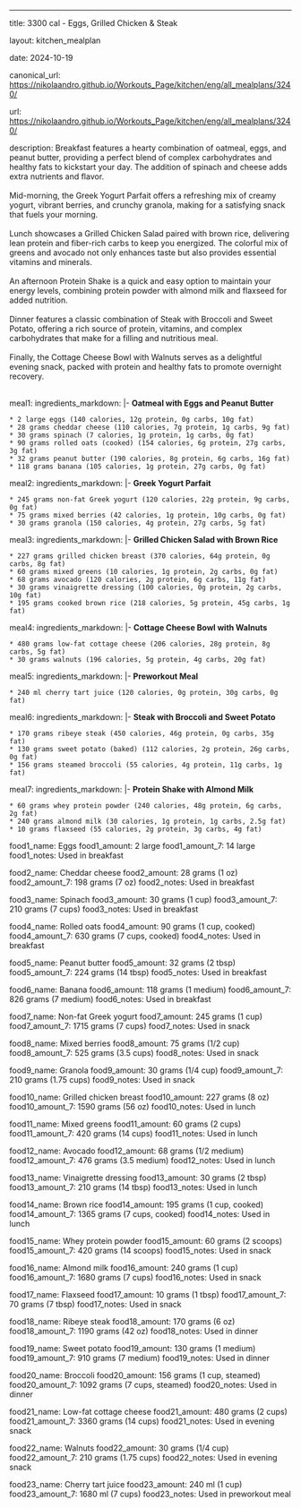 ---
title: 3300 cal - Eggs, Grilled Chicken & Steak 

layout: kitchen_mealplan

date: 2024-10-19

canonical_url: https://nikolaandro.github.io/Workouts_Page/kitchen/eng/all_mealplans/3240/

url: https://nikolaandro.github.io/Workouts_Page/kitchen/eng/all_mealplans/3240/

description: Breakfast features a hearty combination of oatmeal, eggs, and peanut butter, providing a perfect blend of complex carbohydrates and healthy fats to kickstart your day. The addition of spinach and cheese adds extra nutrients and flavor.<br><br>Mid-morning, the Greek Yogurt Parfait offers a refreshing mix of creamy yogurt, vibrant berries, and crunchy granola, making for a satisfying snack that fuels your morning.<br><br>Lunch showcases a Grilled Chicken Salad paired with brown rice, delivering lean protein and fiber-rich carbs to keep you energized. The colorful mix of greens and avocado not only enhances taste but also provides essential vitamins and minerals.<br><br>An afternoon Protein Shake is a quick and easy option to maintain your energy levels, combining protein powder with almond milk and flaxseed for added nutrition.<br><br>Dinner features a classic combination of Steak with Broccoli and Sweet Potato, offering a rich source of protein, vitamins, and complex carbohydrates that make for a filling and nutritious meal.<br><br>Finally, the Cottage Cheese Bowl with Walnuts serves as a delightful evening snack, packed with protein and healthy fats to promote overnight recovery.<br><br>

meal1:
  ingredients_markdown: |-
    **Oatmeal with Eggs and Peanut Butter**

    * 2 large eggs (140 calories, 12g protein, 0g carbs, 10g fat)
    * 28 grams cheddar cheese (110 calories, 7g protein, 1g carbs, 9g fat)
    * 30 grams spinach (7 calories, 1g protein, 1g carbs, 0g fat)
    * 90 grams rolled oats (cooked) (154 calories, 6g protein, 27g carbs, 3g fat)
    * 32 grams peanut butter (190 calories, 8g protein, 6g carbs, 16g fat)
    * 118 grams banana (105 calories, 1g protein, 27g carbs, 0g fat)

meal2: 
  ingredients_markdown: |-
    **Greek Yogurt Parfait**

    * 245 grams non-fat Greek yogurt (120 calories, 22g protein, 9g carbs, 0g fat)
    * 75 grams mixed berries (42 calories, 1g protein, 10g carbs, 0g fat)
    * 30 grams granola (150 calories, 4g protein, 27g carbs, 5g fat)

meal3:
  ingredients_markdown: |-
    **Grilled Chicken Salad with Brown Rice**

    * 227 grams grilled chicken breast (370 calories, 64g protein, 0g carbs, 8g fat)
    * 60 grams mixed greens (10 calories, 1g protein, 2g carbs, 0g fat)
    * 68 grams avocado (120 calories, 2g protein, 6g carbs, 11g fat)
    * 30 grams vinaigrette dressing (100 calories, 0g protein, 2g carbs, 10g fat)
    * 195 grams cooked brown rice (218 calories, 5g protein, 45g carbs, 1g fat)

meal4: 
  ingredients_markdown: |-
    **Cottage Cheese Bowl with Walnuts**

    * 480 grams low-fat cottage cheese (206 calories, 28g protein, 8g carbs, 5g fat)
    * 30 grams walnuts (196 calories, 5g protein, 4g carbs, 20g fat)

meal5: 
  ingredients_markdown: |-
    **Preworkout Meal**

    * 240 ml cherry tart juice (120 calories, 0g protein, 30g carbs, 0g fat)

meal6: 
  ingredients_markdown: |-
    **Steak with Broccoli and Sweet Potato**

    * 170 grams ribeye steak (450 calories, 46g protein, 0g carbs, 35g fat)
    * 130 grams sweet potato (baked) (112 calories, 2g protein, 26g carbs, 0g fat)
    * 156 grams steamed broccoli (55 calories, 4g protein, 11g carbs, 1g fat)

meal7: 
  ingredients_markdown: |-
    **Protein Shake with Almond Milk**

    * 60 grams whey protein powder (240 calories, 48g protein, 6g carbs, 2g fat)
    * 240 grams almond milk (30 calories, 1g protein, 1g carbs, 2.5g fat)
    * 10 grams flaxseed (55 calories, 2g protein, 3g carbs, 4g fat)

food1_name: Eggs
food1_amount: 2 large
food1_amount_7: 14 large
food1_notes: Used in breakfast

food2_name: Cheddar cheese
food2_amount: 28 grams (1 oz)
food2_amount_7: 198 grams (7 oz)
food2_notes: Used in breakfast

food3_name: Spinach
food3_amount: 30 grams (1 cup)
food3_amount_7: 210 grams (7 cups)
food3_notes: Used in breakfast

food4_name: Rolled oats
food4_amount: 90 grams (1 cup, cooked)
food4_amount_7: 630 grams (7 cups, cooked)
food4_notes: Used in breakfast

food5_name: Peanut butter
food5_amount: 32 grams (2 tbsp)
food5_amount_7: 224 grams (14 tbsp)
food5_notes: Used in breakfast

food6_name: Banana
food6_amount: 118 grams (1 medium)
food6_amount_7: 826 grams (7 medium)
food6_notes: Used in breakfast

food7_name: Non-fat Greek yogurt
food7_amount: 245 grams (1 cup)
food7_amount_7: 1715 grams (7 cups)
food7_notes: Used in snack

food8_name: Mixed berries
food8_amount: 75 grams (1/2 cup)
food8_amount_7: 525 grams (3.5 cups)
food8_notes: Used in snack

food9_name: Granola
food9_amount: 30 grams (1/4 cup)
food9_amount_7: 210 grams (1.75 cups)
food9_notes: Used in snack

food10_name: Grilled chicken breast
food10_amount: 227 grams (8 oz)
food10_amount_7: 1590 grams (56 oz)
food10_notes: Used in lunch

food11_name: Mixed greens
food11_amount: 60 grams (2 cups)
food11_amount_7: 420 grams (14 cups)
food11_notes: Used in lunch

food12_name: Avocado
food12_amount: 68 grams (1/2 medium)
food12_amount_7: 476 grams (3.5 medium)
food12_notes: Used in lunch

food13_name: Vinaigrette dressing
food13_amount: 30 grams (2 tbsp)
food13_amount_7: 210 grams (14 tbsp)
food13_notes: Used in lunch

food14_name: Brown rice
food14_amount: 195 grams (1 cup, cooked)
food14_amount_7: 1365 grams (7 cups, cooked)
food14_notes: Used in lunch

food15_name: Whey protein powder
food15_amount: 60 grams (2 scoops)
food15_amount_7: 420 grams (14 scoops)
food15_notes: Used in snack

food16_name: Almond milk
food16_amount: 240 grams (1 cup)
food16_amount_7: 1680 grams (7 cups)
food16_notes: Used in snack

food17_name: Flaxseed
food17_amount: 10 grams (1 tbsp)
food17_amount_7: 70 grams (7 tbsp)
food17_notes: Used in snack

food18_name: Ribeye steak
food18_amount: 170 grams (6 oz)
food18_amount_7: 1190 grams (42 oz)
food18_notes: Used in dinner

food19_name: Sweet potato
food19_amount: 130 grams (1 medium)
food19_amount_7: 910 grams (7 medium)
food19_notes: Used in dinner

food20_name: Broccoli
food20_amount: 156 grams (1 cup, steamed)
food20_amount_7: 1092 grams (7 cups, steamed)
food20_notes: Used in dinner

food21_name: Low-fat cottage cheese
food21_amount: 480 grams (2 cups)
food21_amount_7: 3360 grams (14 cups)
food21_notes: Used in evening snack

food22_name: Walnuts
food22_amount: 30 grams (1/4 cup)
food22_amount_7: 210 grams (1.75 cups)
food22_notes: Used in evening snack

food23_name: Cherry tart juice
food23_amount: 240 ml (1 cup)
food23_amount_7: 1680 ml (7 cups)
food23_notes: Used in preworkout meal
